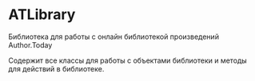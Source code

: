 # ATLibrary
Библиотека для работы с онлайн библиотекой произведений Author.Today

Содержит все классы для работы с объектами библиотеки и методы для действий в библиотеке.

